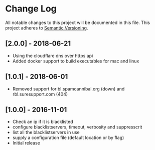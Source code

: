 # Change Log
All notable changes to this project will be documented in this file.
This project adheres to [Semantic Versioning](http://semver.org/).

## [2.0.0] - 2018-06-21
- Using the cloudflare dns over https api
- Added docker support to build executables for mac and linux

## [1.0.1] - 2018-06-01
- Removed support for bl.spamcannibal.org (down) and rbl.suresupport.com (404)

## [1.0.0] - 2016-11-01
- Check an ip if it is blacklisted
- configure blacklistservers, timeout, verbosity and suppresscrit
- list all the blacklistservers in use
- supply a configuration file (default location or by flag)
- Initial release